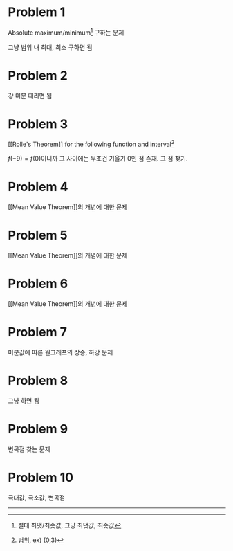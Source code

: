 # Problem 1
Absolute maximum/minimum[^1] 구하는 문제

그냥 범위 내 최대, 최소 구하면 됨
# Problem 2
걍 미분 때리면 됨

# Problem 3
[[Rolle's Theorem]] for the following function and interval[^2]

$f(-9) = f(0)$이니까 그 사이에는 무조건 기울기 0인 점 존재. 그 점 찾기.
# Problem 4
[[Mean Value Theorem]]의 개념에 대한 문제
# Problem 5
[[Mean Value Theorem]]의 개념에 대한 문제
# Problem 6
[[Mean Value Theorem]]의 개념에 대한 문제
# Problem 7
미분값에 따른 원그래프의 상승, 하강 문제
# Problem 8
그냥 하면 됨
# Problem 9
변곡점 찾는 문제
# Problem 10
극대값, 극소값, 변곡점 

---
[^1]: 절대 최댓/최솟값, 그냥 최댓값, 최솟값
[^2]: 범위, ex) (0,3) 
